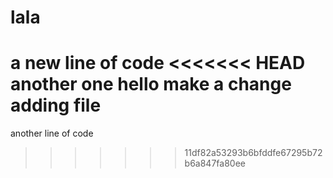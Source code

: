 # lala
a new line of code
<<<<<<< HEAD
another one
hello make a change
adding file
=======
another line of code
>>>>>>> 11df82a53293b6bfddfe67295b72b6a847fa80ee
